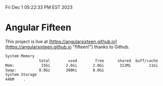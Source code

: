 Fri Dec  1 05:22:33 PM EST 2023

# Angular Fifteen


This project is live at [https://angularsixteen.github.io](https://angularsixteen.github.io "fifteen!") thanks to Github.

```bash
System Memory
               total        used        free      shared  buff/cache   available
Mem:            15Gi       2.6Gi       2.0Gi       312Mi        11Gi        12Gi
Swap:          8.0Gi       380Ki       8.0Gi
System Storage
446M	.
```
```bash
